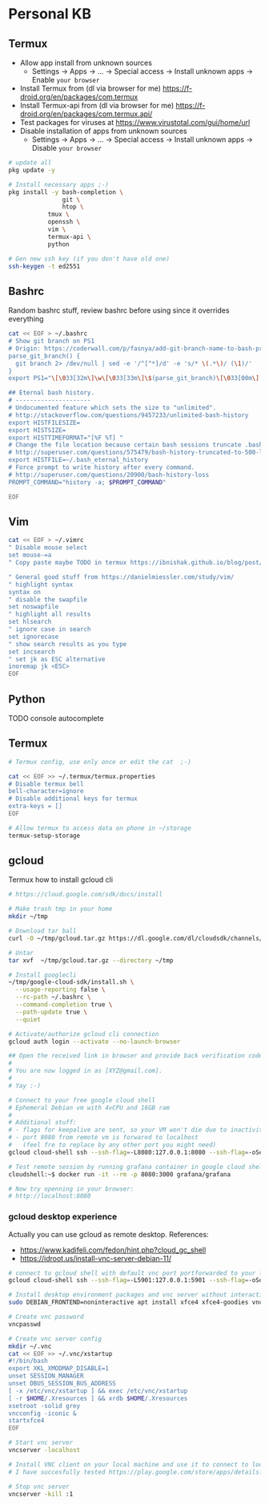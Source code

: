 # Personal KB

## Termux


- Allow app install from unknown sources
  - Settings -> Apps -> ... -> Special access -> Install unknown apps -> Enable `your browser`
- Install Termux from (dl via browser for me) https://f-droid.org/en/packages/com.termux
- Install Termux-api from (dl via browser for me) https://f-droid.org/en/packages/com.termux.api/
- Test packages for viruses at https://www.virustotal.com/gui/home/url
- Disable installation of apps from unknown sources
  - Settings -> Apps -> ... -> Special access -> Install unknown apps -> Disable `your browser`

```bash
# update all
pkg update -y

# Install necessary apps ;-)
pkg install -y bash-completion \
               git \
               htop \
	       tmux \
	       openssh \
	       vim \
	       termux-api \
	       python

# Gen new ssh key (if you don't have old one)
ssh-keygen -t ed2551
```

## Bashrc

Random bashrc stuff, review bashrc before using since it overrides everything

``` bash
cat << EOF > ~/.bashrc
# Show git branch on PS1
# Origin: https://coderwall.com/p/fasnya/add-git-branch-name-to-bash-prompt
parse_git_branch() {
  git branch 2> /dev/null | sed -e '/^[^*]/d' -e 's/* \(.*\)/ (\1)/'
}
export PS1="\[\033[32m\]\w\[\033[33m\]\$(parse_git_branch)\[\033[00m\] $ "

## Eternal bash history.
# ---------------------
# Undocumented feature which sets the size to "unlimited".
# http://stackoverflow.com/questions/9457233/unlimited-bash-history
export HISTFILESIZE=
export HISTSIZE=
export HISTTIMEFORMAT="[%F %T] "
# Change the file location because certain bash sessions truncate .bash_history file upon close.
# http://superuser.com/questions/575479/bash-history-truncated-to-500-lines-on-each-login
export HISTFILE=~/.bash_eternal_history
# Force prompt to write history after every command.
# http://superuser.com/questions/20900/bash-history-loss
PROMPT_COMMAND="history -a; $PROMPT_COMMAND"

EOF
```

## Vim

```bash
cat << EOF > ~/.vimrc
" Disable mouse select
set mouse-=a
" Copy paste maybe TODO in termux https://ibnishak.github.io/blog/post/copy-to-termux-clip/

" General good stuff from https://danielmiessler.com/study/vim/
" highlight syntax
syntax on
" disable the swapfile
set noswapfile 
" highlight all results
set hlsearch
" ignore case in search
set ignorecase
" show search results as you type
set incsearch
" set jk as ESC alternative
inoremap jk <ESC>
EOF
```

## Python

TODO console autocomplete

## Termux

```bash
# Termux config, use only once or edit the cat  ;-)

cat << EOF >> ~/.termux/termux.properties
# Disable termux bell
bell-character=ignore
# Disable additional keys for termux
extra-keys = []
EOF

# Allow termux to access data on phone in ~/storage
termux-setup-storage
```

## gcloud

Termux how to install gcloud cli

```bash
# https://cloud.google.com/sdk/docs/install

# Make trash tmp in your home
mkdir ~/tmp

# Download tar ball
curl -O ~/tmp/gcloud.tar.gz https://dl.google.com/dl/cloudsdk/channels/rapid/downloads/google-cloud-cli-386.0.0-linux-arm.tar.gz

# Untar
tar xvf  ~/tmp/gcloud.tar.gz --directory ~/tmp

# Install googlecli
~/tmp/google-cloud-sdk/install.sh \
  --usage-reporting false \
  --rc-path ~/.bashrc \
  --command-completion true \
  --path-update true \
  --quiet

# Activate/authorize gcloud cli connection
gcloud auth login --activate --no-launch-browser

## Open the received link in browser and provide back verification code
#
# You are now logged in as [XYZ@gmail.com].
#
# Yay :-)

# Connect to your free google cloud shell 
# Ephemeral Debian vm with 4vCPU and 16GB ram 
#
# Additional stuff:
# - flags for keepalive are sent, so your VM won't die due to inactivity in around 10m
# - port 8080 from remote vm is forwared to localhost
#   (feel fre to replace by any other port you might need)
gcloud cloud-shell ssh --ssh-flag=-L8080:127.0.0.1:8080 --ssh-flag=-oServerAliveInterval=30

# Test remote session by running grafana container in google cloud shell
cloudshell:~$ docker run -it --rm -p 8080:3000 grafana/grafana

# Now try openning in your browser:
# http://localhost:8080
```

### gcloud desktop experience

Actually you can use gcloud as remote desktop. References:
- https://www.kadifeli.com/fedon/hint.php?cloud_gc_shell
- https://idroot.us/install-vnc-server-debian-11/

```bash
# connect to gcloud shell with default vnc port portforwarded to your localhost
gcloud cloud-shell ssh --ssh-flag=-L5901:127.0.0.1:5901 --ssh-flag=-oServerAliveInterval=30

# Install desktop environment packages and vnc server without interactive promt
sudo DEBIAN_FRONTEND=noninteractive apt install xfce4 xfce4-goodies vnc4server dbus-x11 -y

# Create vnc password
vncpasswd

# Create vnc server config
mkdir ~/.vnc
cat << EOF >> ~/.vnc/xstartup
#!/bin/bash
export XKL_XMODMAP_DISABLE=1
unset SESSION_MANAGER
unset DBUS_SESSION_BUS_ADDRESS
[ -x /etc/vnc/xstartup ] && exec /etc/vnc/xstartup
[ -r $HOME/.Xresources ] && xrdb $HOME/.Xresources
xsetroot -solid grey
vncconfig -iconic &
startxfce4
EOF

# Start vnc server
vncserver -localhost

# Install VNC client on your local machine and use it to connect to localhost:5901
# I have succesfully tested https://play.google.com/store/apps/details?id=com.iiordanov.freebVNC&hl=cs&gl=US  on my S10 phone 

# Stop vnc server
vncserver -kill :1

```





